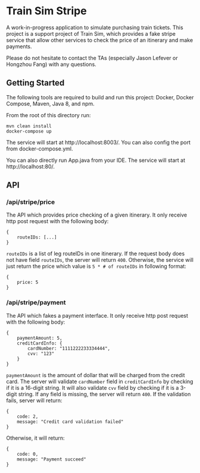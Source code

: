 # Train Sim Stripe

A work-in-progress application to simulate purchasing train tickets. 
This project is a support project of Train Sim, which provides a fake stripe service that allow other services to check the price of an itinerary and make payments.

Please do not hesitate to contact the TAs (especially Jason Lefever or Hongzhou Fang) with any questions.

## Getting Started
The following tools are required to build and run this project: Docker, Docker Compose, Maven, Java 8, and npm.

From the root of this directory run:

```
mvn clean install
docker-compose up
```

The service will start at http://localhost:8003/. You can also config the port from docker-compose.yml.

You can also directly run App.java from your IDE. The service will start at http://localhost:80/.

## API

### /api/stripe/price
The API which provides price checking of a given itinerary.
It only receive http post request with the following body:

```
{
    routeIDs: [...]
} 
```

`routeIDs` is a list of leg routeIDs in one itinerary. If the request body does not have field `routeIDs`, the server will return `400`. 
Otherwise, the service will just return the price which value is `5 * # of routeIDs` in following format:
```
{
    price: 5
}
```

### /api/stripe/payment
The API which fakes a payment interface.
It only receive http post request with the following body:

```
{
    paymentAmount: 5,
    creditCardInfo: {
        cardNumber: "1111222233334444",
        cvv: "123"
    }
} 
```
`paymentAmount` is the amount of dollar that will be charged from the credit card. 
The server will validate `cardNumber` field in `creditCardInfo` by checking if it is a 16-digit string. 
It will also validate `cvv` field by checking if it is a 3-digit string.
If any field is missing, the server will return `400`. If the validation fails, server will return:
```
{
    code: 2,
    message: "Credit card validation failed"
}
```
Otherwise, it will return:
```
{
    code: 0,
    message: "Payment succeed"
}
```